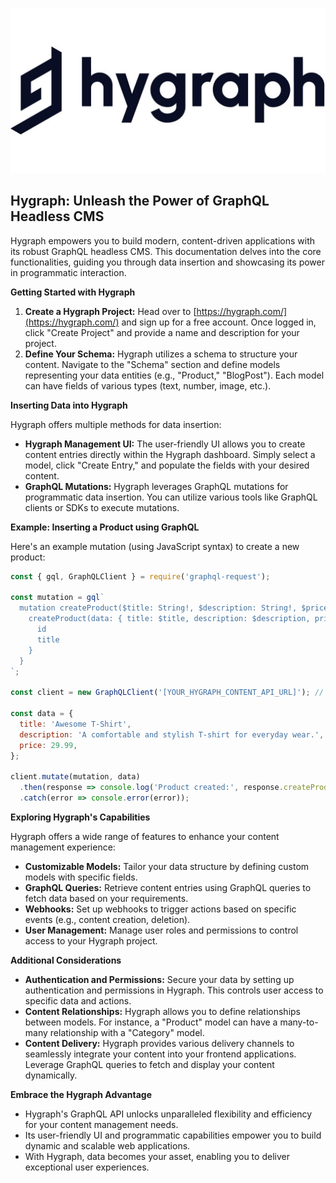 ![alt text](image.png)
## Hygraph: Unleash the Power of GraphQL Headless CMS

Hygraph empowers you to build modern, content-driven applications with its robust GraphQL headless CMS. This documentation delves into the core functionalities, guiding you through data insertion and showcasing its power in programmatic interaction.

**Getting Started with Hygraph**

1. **Create a Hygraph Project:** Head over to [https://hygraph.com/](https://hygraph.com/) and sign up for a free account. Once logged in, click "Create Project" and provide a name and description for your project.
2. **Define Your Schema:** Hygraph utilizes a schema to structure your content. Navigate to the "Schema" section and define models representing your data entities (e.g., "Product," "BlogPost"). Each model can have fields of various types (text, number, image, etc.).

**Inserting Data into Hygraph**

Hygraph offers multiple methods for data insertion:

* **Hygraph Management UI:** The user-friendly UI allows you to create content entries directly within the Hygraph dashboard. Simply select a model, click "Create Entry," and populate the fields with your desired content.
* **GraphQL Mutations:** Hygraph leverages GraphQL mutations for programmatic data insertion. You can utilize various tools like GraphQL clients or SDKs to execute mutations.

**Example: Inserting a Product using GraphQL**

Here's an example mutation (using JavaScript syntax) to create a new product:

```javascript
const { gql, GraphQLClient } = require('graphql-request');

const mutation = gql`
  mutation createProduct($title: String!, $description: String!, $price: Float!) {
    createProduct(data: { title: $title, description: $description, price: $price }) {
      id
      title
    }
  }
`;

const client = new GraphQLClient('[YOUR_HYGRAPH_CONTENT_API_URL]'); // Replace with your actual URL

const data = {
  title: 'Awesome T-Shirt',
  description: 'A comfortable and stylish T-shirt for everyday wear.',
  price: 29.99,
};

client.mutate(mutation, data)
  .then(response => console.log('Product created:', response.createProduct))
  .catch(error => console.error(error));
```


**Exploring Hygraph's Capabilities**

Hygraph offers a wide range of features to enhance your content management experience:

* **Customizable Models:** Tailor your data structure by defining custom models with specific fields.
* **GraphQL Queries:** Retrieve content entries using GraphQL queries to fetch data based on your requirements.
* **Webhooks:** Set up webhooks to trigger actions based on specific events (e.g., content creation, deletion).
* **User Management:** Manage user roles and permissions to control access to your Hygraph project.


**Additional Considerations**

* **Authentication and Permissions:** Secure your data by setting up authentication and permissions in Hygraph. This controls user access to specific data and actions.
* **Content Relationships:** Hygraph allows you to define relationships between models. For instance, a "Product" model can have a many-to-many relationship with a "Category" model.
* **Content Delivery:** Hygraph provides various delivery channels to seamlessly integrate your content into your frontend applications. Leverage GraphQL queries to fetch and display your content dynamically.

**Embrace the Hygraph Advantage**

* Hygraph's GraphQL API unlocks unparalleled flexibility and efficiency for your content management needs. 
* Its user-friendly UI and programmatic capabilities empower you to build dynamic and scalable web applications. 
* With Hygraph, data becomes your asset, enabling you to deliver exceptional user experiences.